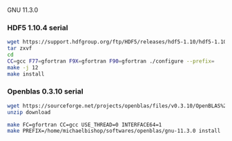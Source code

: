 GNU 11.3.0
### HDF5 1.10.4 serial
```bash
wget https://support.hdfgroup.org/ftp/HDF5/releases/hdf5-1.10/hdf5-1.10.4/src/hdf5-1.10.4.tar.gz
tar zxvf
cd
CC=gcc F77=gfortran F9X=gfortran F90=gfortran ./configure --prefix=
make -j 12
make install
```
### Openblas 0.3.10 serial
```bash
wget https://sourceforge.net/projects/openblas/files/v0.3.10/OpenBLAS%200.3.10%20version.zip/download
unzip download

make FC=gfortran CC=gcc USE_THREAD=0 INTERFACE64=1
make PREFIX=/home/michaelbishop/softwares/openblas/gnu-11.3.0 install
```
